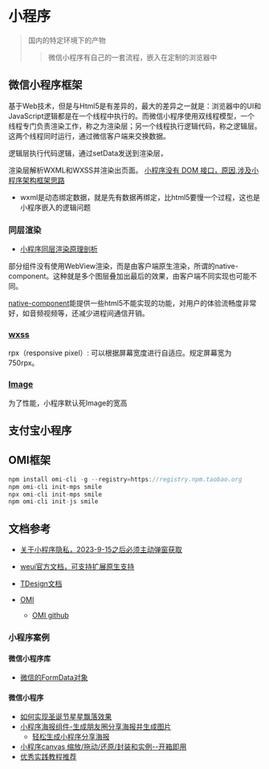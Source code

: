# 小程序
> 国内的特定环境下的产物
>> 微信小程序有自己的一套流程，嵌入在定制的浏览器中

## 微信小程序框架

基于Web技术，但是与Html5是有差异的，最大的差异之一就是：浏览器中的UI和JavaScript逻辑都是在一个线程中执行的。而微信小程序使用双线程模型，一个线程专门负责渲染工作，称之为渲染层；另一个线程执行逻辑代码，称之逻辑层。这两个线程同时运行，通过微信客户端来交换数据。

逻辑层执行代码逻辑，通过setData发送到渲染层，

渲染层解析WXML和WXSS并渲染出页面。
[小程序没有 DOM 接口，原因,涉及小程序架构框架思路](https://developers.weixin.qq.com/community/develop/article/doc/000462336ccf080229a9eb37c59413)

- wxml是动态绑定数据，就是先有数据再绑定，比html5要慢一个过程，这也是小程序嵌入的逻辑问题

### 同层渲染
- [小程序同层渲染原理剖析](https://developers.weixin.qq.com/community/develop/article/doc/000c4e433707c072c1793e56f5c813)

部分组件没有使用WebView渲染，而是由客户端原生渲染，所谓的native-component。这种就是多个图层叠加出最后的效果，由客户端不同实现也可能不同。

[native-component](https://developers.weixin.qq.com/miniprogram/dev/component/native-component.html)能提供一些html5不能实现的功能，对用户的体验流畅度非常好，如音频视频等，还减少进程间通信开销。

### [wxss](https://developers.weixin.qq.com/miniprogram/dev/framework/view/wxss.html)

rpx（responsive pixel）: 可以根据屏幕宽度进行自适应。规定屏幕宽为750rpx。

### [Image](https://developers.weixin.qq.com/miniprogram/dev/component/image.html)
为了性能，小程序默认死Image的宽高


## 支付宝小程序

## OMI框架
```js
npm install omi-cli -g --registry=https://registry.npm.taobao.org
npm omi-cli init-mps smile
npx omi-cli init-mps smile
npm omi-cli init-js smile
```

## 文档参考

- [关于小程序隐私，2023-9-15之后必须主动弹窗获取](https://developers.weixin.qq.com/community/develop/doc/00042e3ef54940ce8520e38db61801)

- [weui官方文档，可支持扩展原生支持](https://wechat-miniprogram.github.io/weui/docs/#weui%E7%BB%84%E4%BB%B6%E5%BA%93%E7%AE%80%E4%BB%8B)
- [TDesign文档](https://tdesign.tencent.com/)
- [OMI](https://omi.cdn-go.cn/home/latest/)
    - [OMI github](https://github.com/Tencent/omi/)

### 小程序案例    

#### 微信小程序库

- [微信的FormData对象](https://github.com/lmj01/wx-formdata)

#### 微信小程序
- [如何实现圣诞节星星飘落效果](https://developers.weixin.qq.com/community/develop/article/doc/000e443b1247a039fd99230b457013)
- [小程序海报组件-生成朋友圈分享海报并生成图片](https://github.com/jasondu/wxa-plugin-canvas/tree/master)
    - [轻松生成小程序分享海报 ](https://juejin.cn/post/6844903663840788493)
- [小程序canvas 缩放/拖动/还原/封装和实例--开箱即用](https://blog.csdn.net/iamlujingtao/article/details/128289849)
- [优秀实践教程推荐](https://github.com/TencentCloudBase/Good-practice-tutorial-recommended)

